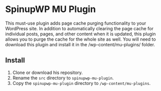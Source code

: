 # SpinupWP MU Plugin

This must-use plugin adds page cache purging functionality to your WordPress site. In addition to automatically clearing the page cache for individual posts, pages, and other content when it is updated, this plugin allows you to purge the cache for the whole site as well. You will need to download this plugin and install it in the /wp-content/mu-plugins/ folder.

## Install

1. Clone or download his repository.
1. Rename the `src` directory to `spinupwp-mu-plugin`.
1. Copy the `spinupwp-mu-plugin` directory to `/wp-content/mu-plugins`.
